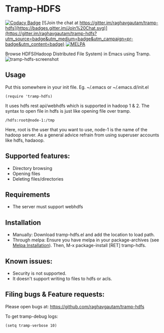 # Tramp-HDFS

[![Codacy Badge](https://api.codacy.com/project/badge/Grade/b0d68098335044c6a7976ad40db03ff6)](https://www.codacy.com/app/raghavgautam/tramp-hdfs?utm_source=github.com&utm_medium=referral&utm_content=raghavgautam/tramp-hdfs&utm_campaign=badger)
[![Join the chat at https://gitter.im/raghavgautam/tramp-hdfs](https://badges.gitter.im/Join%20Chat.svg)](https://gitter.im/raghavgautam/tramp-hdfs?utm_source=badge&utm_medium=badge&utm_campaign=pr-badge&utm_content=badge)
[![MELPA](http://melpa.org/packages/tramp-hdfs-badge.svg)](http://melpa.org/#/tramp-hdfs)

Browse HDFS(Hadoop Distributed File System) in Emacs using Tramp.
![tramp-hdfs-screenshot](tramp-hdfs-screenshot.png)

## Usage
Put this somewhere in your init file. Eg. ~/.emacs or ~/.emacs.d/init.el

    (require 'tramp-hdfs)

It uses hdfs rest api/webhdfs which is supported in hadoop 1 & 2.
The syntax to open file in hdfs is just like opening file over tramp.

    /hdfs:root@node-1:/tmp

Here, root is the user that you want to use, node-1 is the name of the hadoop server.
As a general advice refrain from using superuser accounts like hdfs, hadaoop.

## Supported features:
* Directory browsing
* Opening files
* Deleting files/directories

## Requirements
* The server must support webhdfs

## Installation
* Manually: Download tramp-hdfs.el and add the location to load path.
* Through melpa:
Ensure you have melpa in your package-archives
(see [Melpa Installation](http://melpa.org/#/getting-started)).
Then, M-x package-install [RET] tramp-hdfs. 

## Known issues:
* Security is not supported.
* It doesn't support writing to files to hdfs or acls.

## Filing bugs & Feature requests:
Please open bugs at:
https://github.com/raghavgautam/tramp-hdfs

To get tramp-debug logs:

    (setq tramp-verbose 10)
